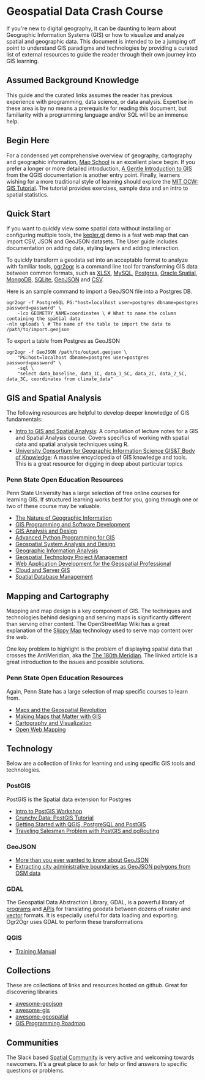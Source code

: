 # Geospatial Data Crash Course

If you're new to digital geography, it can be daunting to learn about Geographic Information Systems (GIS) or how to visualize and analyze spatial and geographic data. This document is intended to be a jumping off point to understand GIS paradigms and technologies by providing a curated list of external resources to guide the reader through their own journey into GIS learning.

## Assumed Background Knowledge

This guide and the curated links assumes the reader has previous experience with programming, data science, or data analysis. Expertise in these area is by no means a prerequisite for reading this document, but familiarity with a programming language and/or SQL will be an immense help.

## Begin Here

For a condensed yet comprehensive overview of geography, cartography and geographic information, [Map School](https://mapschool.io/) is an excellent place begin. If you prefer a longer or more detailed introduction, [A Gentle Introduction to GIS](https://docs.qgis.org/3.16/en/docs/gentle_gis_introduction/index.html) from the QGIS documentation is another entry point. Finally, learners wishing for a more traditional style of learning should explore the [MIT OCW: GIS Tutorial](https://ocw.mit.edu/resources/res-str-001-geographic-information-system-gis-tutorial-january-iap-2016/index.htm). The tutorial provides exercises, sample data and an intro to spatial statistics.

## Quick Start

If you want to quickly view some spatial data without installing or configuring multiple tools, the [kepler.gl](https://kepler.gl/demo) demo is a fast web map that can import CSV, JSON and GeoJSON datasets. The User guide includes documentation on adding data, styling layers and adding interaction.

To quickly transform a geodata set into an acceptable format to analyze with familiar tools, [ogr2ogr](https://gdal.org/programs/ogr2ogr.html) is a command line tool for transforming GIS data between common formats, such as [XLSX](https://gdal.org/drivers/vector/xlsx.html), [MySQL](https://gdal.org/drivers/vector/mysql.html), [Postgres](https://gdal.org/drivers/vector/pg.html), [Oracle Spatial](https://gdal.org/drivers/vector/oci.html), [MongoDB](https://gdal.org/drivers/vector/mongodbv3.html), [SQLite](https://gdal.org/drivers/vector/sqlite.html), [GeoJSON](https://gdal.org/drivers/vector/geojson.html) and [CSV](https://gdal.org/drivers/vector/csv.html).

Here is an sample command to import a GeoJSON file into a Postgres DB.

    ogr2ogr -f PostgreSQL PG:"host=localhost user=postgres dbname=postgres password=password" \
    	-lco GEOMETRY_NAME=coordinates \ # What to name the column containing the spatial data
    -nln uploads \ # The name of the table to import the data to
    /path/to/import.geojson

To export a table from Postgres as GeoJSON

    ogr2ogr -f GeoJSON /path/to/output.geojson \
    	"PG:host=localhost dbname=postgres user=postgres password=password" \
    	-sql \
    	"select data_baseline, data_1C, data_1_5C, data_2C, data_2_5C, data_3C, coordinates from climate_data"

## GIS and Spatial Analysis

The following resources are helpful to develop deeper knowledge of GIS fundamentals:

- [Intro to GIS and Spatial Analysis](https://mgimond.github.io/Spatial/index.html): A compilation of lecture notes for a GIS and Spatial Analysis course. Covers specifics of working with spatial data and spatial analysis techniques using R.
- [University Consortium for Geographic Information Science GIS&T Body of Knowledge](https://gistbok.ucgis.org/): A massive encyclopedia of GIS knowledge and tools. This is a great resource for digging in deep about particular topics

### Penn State Open Education Resources

Penn State University has a large selection of free online courses for learning GIS. If structured learning works best for you, going through one or two of these course may be valuable.

- [The Nature of Geographic Information](https://open.ems.psu.edu/node/1461)
- [GIS Programming and Software Development](https://open.ems.psu.edu/node/1340)
- [GIS Analysis and Design](https://open.ems.psu.edu/node/1426)
- [Advanced Python Programming for GIS](https://open.ems.psu.edu/node/1342)
- [Geospatial System Analysis and Design](https://open.ems.psu.edu/node/1344)
- [Geographic Information Analysis](https://open.ems.psu.edu/node/1346)
- [Geospatial Technology Project Management](https://open.ems.psu.edu/node/1345)
- [Web Application Development for the Geospatial Professional](https://open.ems.psu.edu/node/1352)
- [Cloud and Server GIS](https://open.ems.psu.edu/node/1356)
- [Spatial Database Management](https://open.ems.psu.edu/node/1357)

## Mapping and Cartography

Mapping and map design is a key component of GIS. The techniques and technologies behind designing and serving maps is significantly different than serving other content.
The OpenStreetMap Wiki has a great explanation of the [Slippy Map](https://wiki.openstreetmap.org/wiki/Slippy_Map) technology used to serve map content over the web.

One key problem to highlight is the problem of displaying spatial data that crosses the AntiMeridian, aka the [The 180th Meridian](https://macwright.com/2016/09/26/the-180th-meridian.html). The linked article is a great introduction to the issues and possible solutions.

### Penn State Open Education Resources

Again, Penn State has a large selection of map specific courses to learn from.

- [Maps and the Geospatial Revolution](https://open.ems.psu.edu/node/1375)
- [Making Maps that Matter with GIS](https://open.ems.psu.edu/node/1298)
- [Cartography and Visualization](https://open.ems.psu.edu/node/1299)
- [Open Web Mapping](https://open.ems.psu.edu/node/1337)

## Technology

Below are a collection of links for learning and using specific GIS tools and technologies.

### PostGIS

PostGIS is the Spatial data extension for Postgres

- [Intro to PostGIS Workshop](https://postgis.net/workshops/postgis-intro/)
- [Crunchy Data: PostGIS Tutorial](https://learn.crunchydata.com/postgis)
- [Getting Started with QGIS, PostgreSQL and PostGIS](https://www.cybertec-postgresql.com/en/getting-started-qgis-postgresql-postgis/)
- [Traveling Salesman Problem with PostGIS and pgRouting](https://www.cybertec-postgresql.com/en/traveling-salesman-problem-with-postgis-and-pgrouting/)

### GeoJSON

- [More than you ever wanted to know about GeoJSON](https://macwright.com/2015/03/23/geojson-second-bite.html)
- [Extracting city administrative boundaries as GeoJSON polygons from OSM data](https://peteris.rocks/blog/openstreetmap-administrative-boundaries-in-geojson/)

### GDAL

The Geospatial Data Abstraction Library, GDAL, is a powerful library of [programs](https://gdal.org/programs/index.html) and [APIs](https://gdal.org/api/index.html#gdal-ogr-in-other-languages) for translating geodata between dozens of raster and [vector](https://gdal.org/drivers/vector/index.html) formats. It is especially useful for data loading and exporting. Ogr2Ogr uses GDAL to perform these transformations

### QGIS

- [Training Manual](https://docs.qgis.org/3.16/en/docs/training_manual/index.html)

## Collections

These are collections of links and resources hosted on github. Great for discovering libraries

- [awesome-geojson](https://github.com/tmcw/awesome-geojson)
- [awesome-gis](https://github.com/sshuair/awesome-gis)
- [awesome-geospatial](https://github.com/sacridini/Awesome-Geospatial)
- [GIS Programming Roadmap](https://github.com/petedannemann/gis-programming-roadmap)

## Communities

The Slack based [Spatial Community](https://thespatialcommunity.org/) is very active and welcoming towards newcomers. It's a great place to ask for help or find answers to specific questions or problems.
